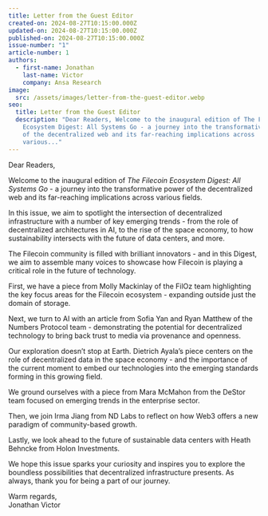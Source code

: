 ```yaml
---
title: Letter from the Guest Editor
created-on: 2024-08-27T10:15:00.000Z
updated-on: 2024-08-27T10:15:00.000Z
published-on: 2024-08-27T10:15:00.000Z
issue-number: "1"
article-number: 1
authors:
  - first-name: Jonathan
    last-name: Victor
    company: Ansa Research
image:
  src: /assets/images/letter-from-the-guest-editor.webp
seo:
  title: Letter from the Guest Editor
  description: "Dear Readers, Welcome to the inaugural edition of The Filecoin
    Ecosystem Digest: All Systems Go - a journey into the transformative power
    of the decentralized web and its far-reaching implications across
    various..."
---
```


Dear Readers,

Welcome to the inaugural edition of _The Filecoin Ecosystem Digest: All Systems Go_ - a journey into the transformative power of the decentralized web and its far-reaching implications across various fields.

In this issue, we aim to spotlight the intersection of decentralized infrastructure with a number of key emerging trends - from the role of decentralized architectures in AI, to the rise of the space economy, to how sustainability intersects with the future of data centers, and more.

The Filecoin community is filled with brilliant innovators - and in this Digest, we aim to assemble many voices to showcase how Filecoin is playing a critical role in the future of technology.

First, we have a piece from Molly Mackinlay of the FilOz team highlighting the key focus areas for the Filecoin ecosystem - expanding outside just the domain of storage.

Next, we turn to AI with an article from Sofia Yan and Ryan Matthew of the Numbers Protocol team - demonstrating the potential for decentralized technology to bring back trust to media via provenance and openness.

Our exploration doesn’t stop at Earth. Dietrich Ayala’s piece centers on the role of decentralized data in the space economy - and the importance of the current moment to embed our technologies into the emerging standards forming in this growing field.

We ground ourselves with a piece from Mara McMahon from the DeStor team focused on emerging trends in the enterprise sector.

Then, we join Irma Jiang from ND Labs to reflect on how Web3 offers a new paradigm of community-based growth.

Lastly, we look ahead to the future of sustainable data centers with Heath Behncke from Holon Investments.

We hope this issue sparks your curiosity and inspires you to explore the boundless possibilities that decentralized infrastructure presents. As always, thank you for being a part of our journey.

Warm regards,\
Jonathan Victor
